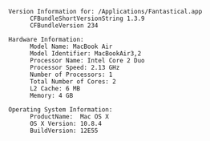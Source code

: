 
	Version Information for: /Applications/Fantastical.app
		  CFBundleShortVersionString 1.3.9 
		  CFBundleVersion 234 

	Hardware Information:
		  Model Name: MacBook Air
		  Model Identifier: MacBookAir3,2
		  Processor Name: Intel Core 2 Duo
		  Processor Speed: 2.13 GHz
		  Number of Processors: 1
		  Total Number of Cores: 2
		  L2 Cache: 6 MB
		  Memory: 4 GB

	Operating System Information:
		  ProductName:	Mac OS X
		  OS X Version:	10.8.4
		  BuildVersion:	12E55


